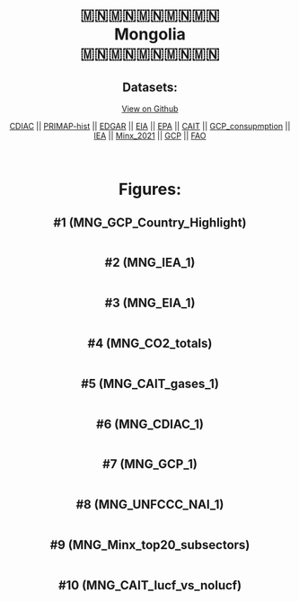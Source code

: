 
<center>
<h1 align="center">
🇲🇳🇲🇳🇲🇳🇲🇳🇲🇳
<br>
Mongolia
<br>
🇲🇳🇲🇳🇲🇳🇲🇳🇲🇳
</h1>
<h2>Datasets:</h2>
<p><a href="https://github.com/dquintani/GreenhouseData/tree/master/country_data/MNG_Mongolia/data">View on Github</a>
<br></p><p><a href="data/MNG_CDIAC.csv">CDIAC</a> || <a href="data/MNG_PRIMAP-hist.csv">PRIMAP-hist</a> || <a href="data/MNG_EDGAR.csv">EDGAR</a> || <a href="data/MNG_EIA.csv">EIA</a> || <a href="data/MNG_EPA.csv">EPA</a> || <a href="data/MNG_CAIT.csv">CAIT</a> || <a href="data/MNG_GCP_consupmption.csv">GCP_consupmption</a> || <a href="data/MNG_IEA.csv">IEA</a> || <a href="data/MNG_Minx_2021.csv">Minx_2021</a> || <a href="data/MNG_GCP.csv">GCP</a> || <a href="data/MNG_FAO.csv">FAO</a></p><p><br></p>
<h1>Figures:</h1><h2>#1 (MNG_GCP_Country_Highlight)</h2>
<p><img alt="" src="figures/MNG_GCP_Country_Highlight.png" /></p><h2>#2 (MNG_IEA_1)</h2>
<p><img alt="" src="figures/MNG_IEA_1.png" /></p><h2>#3 (MNG_EIA_1)</h2>
<p><img alt="" src="figures/MNG_EIA_1.png" /></p><h2>#4 (MNG_CO2_totals)</h2>
<p><img alt="" src="figures/MNG_CO2_totals.png" /></p><h2>#5 (MNG_CAIT_gases_1)</h2>
<p><img alt="" src="figures/MNG_CAIT_gases_1.png" /></p><h2>#6 (MNG_CDIAC_1)</h2>
<p><img alt="" src="figures/MNG_CDIAC_1.png" /></p><h2>#7 (MNG_GCP_1)</h2>
<p><img alt="" src="figures/MNG_GCP_1.png" /></p><h2>#8 (MNG_UNFCCC_NAI_1)</h2>
<p><img alt="" src="figures/MNG_UNFCCC_NAI_1.png" /></p><h2>#9 (MNG_Minx_top20_subsectors)</h2>
<p><img alt="" src="figures/MNG_Minx_top20_subsectors.png" /></p><h2>#10 (MNG_CAIT_lucf_vs_nolucf)</h2>
<p><img alt="" src="figures/MNG_CAIT_lucf_vs_nolucf.png" /></p>
